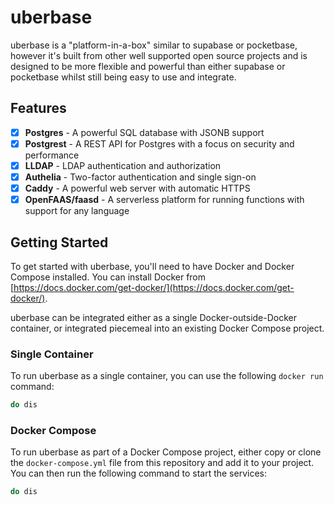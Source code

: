 # uberbase
 uberbase is a "platform-in-a-box" similar to supabase or pocketbase, however it's built from other well supported
 open source projects and is designed to be more flexible and powerful than either supabase or pocketbase whilst still
 being easy to use and integrate.

 ## Features

  - [x] **Postgres** - A powerful SQL database with JSONB support
  - [x] **Postgrest** - A REST API for Postgres with a focus on security and performance
  - [x] **LLDAP** - LDAP authentication and authorization
  - [x] **Authelia** - Two-factor authentication and single sign-on
  - [x] **Caddy** - A powerful web server with automatic HTTPS
  - [x] **OpenFAAS/faasd** - A serverless platform for running functions with support for any language

## Getting Started

To get started with uberbase, you'll need to have Docker and Docker Compose installed. You can install Docker from
[https://docs.docker.com/get-docker/](https://docs.docker.com/get-docker/).

uberbase can be integrated either as a single Docker-outside-Docker container, or integrated piecemeal into an existing
Docker Compose project.

### Single Container

To run uberbase as a single container, you can use the following `docker run` command:

```bash
do dis
```

### Docker Compose

To run uberbase as part of a Docker Compose project, either copy or clone the `docker-compose.yml` file from this
repository and add it to your project. You can then run the following command to start the services:

```bash
do dis
```
